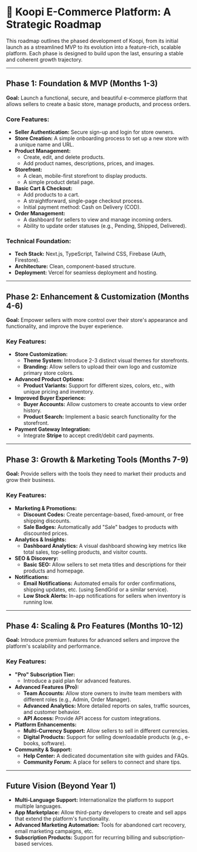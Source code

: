 # 🚀 Koopi E-Commerce Platform: A Strategic Roadmap

This roadmap outlines the phased development of Koopi, from its initial launch as a streamlined MVP to its evolution into a feature-rich, scalable platform. Each phase is designed to build upon the last, ensuring a stable and coherent growth trajectory.

---

## Phase 1: Foundation & MVP (Months 1-3)

**Goal:** Launch a functional, secure, and beautiful e-commerce platform that allows sellers to create a basic store, manage products, and process orders.

### Core Features:
-   **Seller Authentication:** Secure sign-up and login for store owners.
-   **Store Creation:** A simple onboarding process to set up a new store with a unique name and URL.
-   **Product Management:**
    -   Create, edit, and delete products.
    -   Add product names, descriptions, prices, and images.
-   **Storefront:**
    -   A clean, mobile-first storefront to display products.
    -   A simple product detail page.
-   **Basic Cart & Checkout:**
    -   Add products to a cart.
    -   A straightforward, single-page checkout process.
    -   Initial payment method: Cash on Delivery (COD).
-   **Order Management:**
    -   A dashboard for sellers to view and manage incoming orders.
    -   Ability to update order statuses (e.g., Pending, Shipped, Delivered).

### Technical Foundation:
-   **Tech Stack:** Next.js, TypeScript, Tailwind CSS, Firebase (Auth, Firestore).
-   **Architecture:** Clean, component-based structure.
-   **Deployment:** Vercel for seamless deployment and hosting.

---

## Phase 2: Enhancement & Customization (Months 4-6)

**Goal:** Empower sellers with more control over their store's appearance and functionality, and improve the buyer experience.

### Key Features:
-   **Store Customization:**
    -   **Theme System:** Introduce 2-3 distinct visual themes for storefronts.
    -   **Branding:** Allow sellers to upload their own logo and customize primary store colors.
-   **Advanced Product Options:**
    -   **Product Variants:** Support for different sizes, colors, etc., with unique pricing and inventory.
-   **Improved Buyer Experience:**
    -   **Buyer Accounts:** Allow customers to create accounts to view order history.
    -   **Product Search:** Implement a basic search functionality for the storefront.
-   **Payment Gateway Integration:**
    -   Integrate **Stripe** to accept credit/debit card payments.

---

## Phase 3: Growth & Marketing Tools (Months 7-9)

**Goal:** Provide sellers with the tools they need to market their products and grow their business.

### Key Features:
-   **Marketing & Promotions:**
    -   **Discount Codes:** Create percentage-based, fixed-amount, or free shipping discounts.
    -   **Sale Badges:** Automatically add "Sale" badges to products with discounted prices.
-   **Analytics & Insights:**
    -   **Dashboard Analytics:** A visual dashboard showing key metrics like total sales, top-selling products, and visitor counts.
-   **SEO & Discovery:**
    -   **Basic SEO:** Allow sellers to set meta titles and descriptions for their products and homepage.
-   **Notifications:**
    -   **Email Notifications:** Automated emails for order confirmations, shipping updates, etc. (using SendGrid or a similar service).
    -   **Low Stock Alerts:** In-app notifications for sellers when inventory is running low.

---

## Phase 4: Scaling & Pro Features (Months 10-12)

**Goal:** Introduce premium features for advanced sellers and improve the platform's scalability and performance.

### Key Features:
-   **"Pro" Subscription Tier:**
    -   Introduce a paid plan for advanced features.
-   **Advanced Features (Pro):**
    -   **Team Accounts:** Allow store owners to invite team members with different roles (e.g., Admin, Order Manager).
    -   **Advanced Analytics:** More detailed reports on sales, traffic sources, and customer behavior.
    -   **API Access:** Provide API access for custom integrations.
-   **Platform Enhancements:**
    -   **Multi-Currency Support:** Allow sellers to sell in different currencies.
    -   **Digital Products:** Support for selling downloadable products (e.g., e-books, software).
-   **Community & Support:**
    -   **Help Center:** A dedicated documentation site with guides and FAQs.
    -   **Community Forum:** A place for sellers to connect and share tips.

---

## Future Vision (Beyond Year 1)

-   **Multi-Language Support:** Internationalize the platform to support multiple languages.
-   **App Marketplace:** Allow third-party developers to create and sell apps that extend the platform's functionality.
-   **Advanced Marketing Automation:** Tools for abandoned cart recovery, email marketing campaigns, etc.
-   **Subscription Products:** Support for recurring billing and subscription-based services.